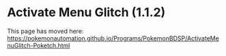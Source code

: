 # Activate Menu Glitch (1.1.2)

This page has moved here: https://pokemonautomation.github.io/Programs/PokemonBDSP/ActivateMenuGlitch-Poketch.html

